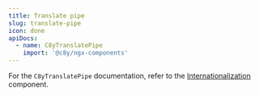 ```yaml
---
title: Translate pipe
slug: translate-pipe
icon: done
apiDocs:
  - name: C8yTranslatePipe
    import: '@c8y/ngx-components'
---
```

<!-- markdownlint-disable MD025 -->
<!-- markdownlint-disable MD033 -->
<!-- markdownlint-disable MD051 -->

For the `C8yTranslatePipe` documentation, refer to the [Internationalization](#/components/internationalization/overview#text-translation) component.
